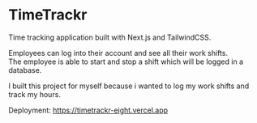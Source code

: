 # TimeTrackr

Time tracking application built with Next.js and TailwindCSS.

Employees can log into their account and see all their work shifts.</br>
The employee is able to start and stop a shift which will be logged in a database.

I built this project for myself because i wanted to log my work shifts and track my hours.

Deployment: https://timetrackr-eight.vercel.app
